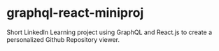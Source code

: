 # graphql-react-miniproj
Short LinkedIn Learning project using GraphQL and React.js to create a personalized Github Repository viewer.
